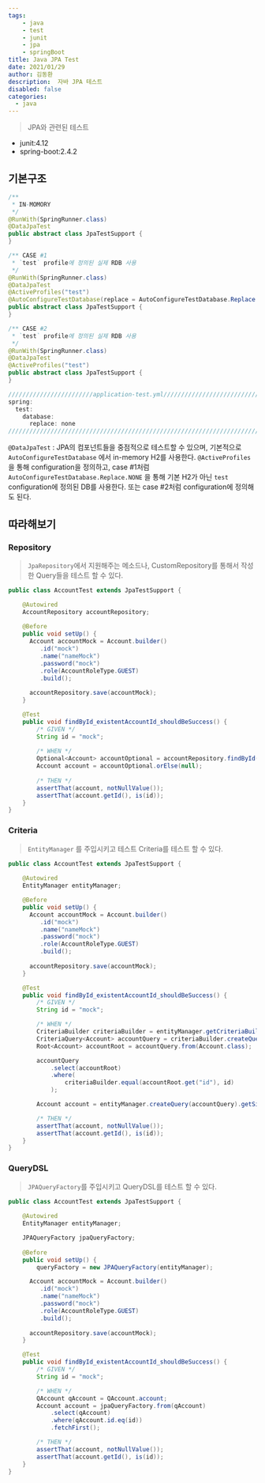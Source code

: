 ```yaml
---
tags: 
    - java
    - test
    - junit
    - jpa
    - springBoot
title: Java JPA Test 
date: 2021/01/29
author: 김동환
description:  자바 JPA 테스트 
disabled: false
categories:
  - java
---
```


> JPA와 관련된 테스트

- junit:4.12
- spring-boot:2.4.2

## 기본구조

```java
/**
 * IN-MOMORY
 */
@RunWith(SpringRunner.class)
@DataJpaTest
public abstract class JpaTestSupport {
}
```

```java
/** CASE #1
 * `test` profile에 정의된 실제 RDB 사용
 */
@RunWith(SpringRunner.class)
@DataJpaTest
@ActiveProfiles("test")
@AutoConfigureTestDatabase(replace = AutoConfigureTestDatabase.Replace.NONE)
public abstract class JpaTestSupport {
}
```

```java
/** CASE #2
 * `test` profile에 정의된 실제 RDB 사용
 */
@RunWith(SpringRunner.class)
@DataJpaTest
@ActiveProfiles("test")
public abstract class JpaTestSupport {
}

////////////////////////application-test.yml///////////////////////////
spring:
  test:
    database:
      replace: none
////////////////////////////////////////////////////////////////////////
```

`@DataJpaTest` : JPA의 컴포넌트들을 중점적으로 테스트할 수 있으며, 기본적으로 `AutoConfigureTestDatabase` 에서 in-memory H2를 사용한다. `@ActiveProfiles` 을 통해 configuration을 정의하고, case #1처럼 `AutoConfigureTestDatabase.Replace.NONE` 을 통해 기본 H2가 아닌 `test` configuration에 정의된 DB를 사용한다. 또는  case #2처럼 configuration에 정의해도 된다.

## 따라해보기

### Repository

> `JpaRepository`에서 지원해주는 메소드나, CustomRepository를 통해서 작성한 Query들을 테스트 할 수 있다.

```java
public class AccountTest extends JpaTestSupport {

	@Autowired
	AccountRepository accountRepository;
	
	@Before
	public void setUp() {
	  Account accountMock = Account.builder()
	     .id("mock")
	     .name("nameMock")
	     .password("mock")
	     .role(AccountRoleType.GUEST)
	     .build();
	
	  accountRepository.save(accountMock);
	}

	@Test
	public void findById_existentAccountId_shouldBeSuccess() {
		/* GIVEN */
		String id = "mock";
	
		/* WHEN */
		Optional<Account> accountOptional = accountRepository.findById(id);
		Account account = accountOptional.orElse(null);
	
		/* THEN */
		assertThat(account, notNullValue());
		assertThat(account.getId(), is(id));
	}
}
```

### Criteria

> `EntityManager` 를 주입시키고 테스트 Criteria를 테스트 할 수 있다.

```java
public class AccountTest extends JpaTestSupport {
	
	@Autowired
	EntityManager entityManager;

	@Before
	public void setUp() {
	  Account accountMock = Account.builder()
	     .id("mock")
	     .name("nameMock")
	     .password("mock")
	     .role(AccountRoleType.GUEST)
	     .build();
	
	  accountRepository.save(accountMock);
	}

	@Test
	public void findById_existentAccountId_shouldBeSuccess() {
		/* GIVEN */
		String id = "mock";

		/* WHEN */
		CriteriaBuilder criteriaBuilder = entityManager.getCriteriaBuilder();
		CriteriaQuery<Account> accountQuery = criteriaBuilder.createQuery(Account.class);
		Root<Account> accountRoot = accountQuery.from(Account.class);

		accountQuery
			.select(accountRoot)
			.where(
				criteriaBuilder.equal(accountRoot.get("id"), id)
			);

		Account account = entityManager.createQuery(accountQuery).getSingleResult();

		/* THEN */
		assertThat(account, notNullValue());
		assertThat(account.getId(), is(id));
	}
}
```

### QueryDSL

> `JPAQueryFactory`를 주입시키고 QueryDSL를 테스트 할 수 있다.

```java
public class AccountTest extends JpaTestSupport {
	
	@Autowired
	EntityManager entityManager;

	JPAQueryFactory jpaQueryFactory;
	
	@Before
	public void setUp() {
		queryFactory = new JPAQueryFactory(entityManager);

	  Account accountMock = Account.builder()
	     .id("mock")
	     .name("nameMock")
	     .password("mock")
	     .role(AccountRoleType.GUEST)
	     .build();
	
	  accountRepository.save(accountMock);
	}

	@Test
	public void findById_existentAccountId_shouldBeSuccess() {
		/* GIVEN */
		String id = "mock";

		/* WHEN */
		QAccount qAccount = QAccount.account;
		Account account = jpaQueryFactory.from(qAccount)
			.select(qAccount)
			.where(qAccount.id.eq(id))
			.fetchFirst();

		/* THEN */
		assertThat(account, notNullValue());
		assertThat(account.getId(), is(id));
	}
}
```